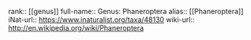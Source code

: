

rank:: [[genus]]
full-name:: Genus: Phaneroptera
alias:: [[Phaneroptera]]
iNat-url:: https://www.inaturalist.org/taxa/48130
wiki-url:: http://en.wikipedia.org/wiki/Phaneroptera